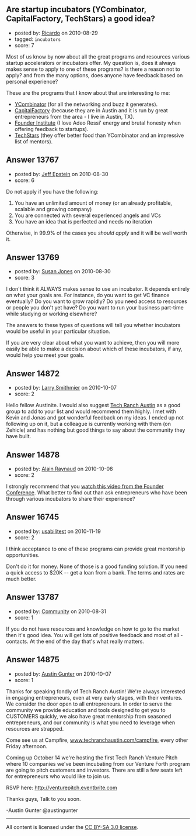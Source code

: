## Are startup incubators (YCombinator, CapitalFactory, TechStars) a good idea?

- posted by: [Ricardo](https://stackexchange.com/users/-1/42-ricardo) on 2010-08-29
- tagged: `incubators`
- score: 7

Most of us know by now about all the great programs and resources various startup accelerators or incubators offer. My question is, does it always makes sense to apply to one of these programs? is there a reason not to apply? and from the many options, does anyone have feedback based on personal experience?

These are the programs that I know about that are interesting to me:

 - [YCombinator][1] (for all the networking and buzz it generates).
 - [CapitalFactory][2] (because they are in Austin and it is run by great entrepreneurs from the area - I live in Austin, TX).
 - [Founder Institute][3] (I love Adeo Ressi' energy and brutal honesty when offering feedback to startups).
 - [TechStars][4] (they offer better food than YCombinator and an impressive list of mentors).


  [1]: http://ycombinator.com/
  [2]: http://www.capitalfactory.com/
  [3]: http://www.founderinstitute.com/
  [4]: http://www.techstars.org/


## Answer 13767

- posted by: [Jeff Epstein](https://stackexchange.com/users/-1/3666-jeff-epstein) on 2010-08-30
- score: 6

Do not apply if you have the following:

 1. You have an unlimited amount of money (or an already profitable, scalable and growing company)
 2. You are connected with several experienced angels and VCs
 3. You have an idea that is perfected and needs no iteration

Otherwise, in 99.9% of the cases you *should apply* and it will be well worth it.


## Answer 13769

- posted by: [Susan Jones](https://stackexchange.com/users/-1/2737-susan-jones) on 2010-08-30
- score: 3

I don't think it ALWAYS makes sense to use an incubator. It depends entirely on what your goals are. For instance, do you want to get VC finance eventually? Do you want to grow rapidly? Do you need access to resources or people you don't yet have? Do you want to run your business part-time while studying or working elsewhere? 

The answers to these types of questions will tell you whether incubators would be useful in your particular situation.

If you are very clear about what you want to achieve, then you will more easily be able to make a decision about which of these incubators, if any, would help you meet your goals.


## Answer 14872

- posted by: [Larry Smithmier](https://stackexchange.com/users/-1/4585-larry-smithmier) on 2010-10-07
- score: 2

<p>Hello fellow Austinite.  I would also suggest <a href="http://techranchaustin.com/" rel="nofollow">Tech Ranch Austin</a> as a good group to add to your list and would recommend them highly.  I met with Kevin and Jonas and got wonderful feedback on my ideas.  I ended up not following up on it, but a colleague is currently working with them (on Zehicle) and has nothing but good things to say about the community they have built.</p>



## Answer 14878

- posted by: [Alain Raynaud](https://stackexchange.com/users/-1/502-alain-raynaud) on 2010-10-08
- score: 2

<p>I strongly recommend that you <a href="http://blog.fairsoftware.net/2010/08/20/what-they-eat-at-y-combinator-and-other-secrets-of-top-incubators-as-revealed-at-the-founder-conference2010/" rel="nofollow">watch this video from the Founder Conference</a>. What better to find out than ask entrepreneurs who have been through various incubators to share their experience?</p>



## Answer 16745

- posted by: [usabilitest](https://stackexchange.com/users/-1/3024-usabilitest) on 2010-11-19
- score: 2

I think acceptance to one of these programs can provide great mentorship opportunities.

Don't do it for money. None of those is a good funding solution. If you need a quick access to $20K -- get a loan from a bank. The terms and rates are much better.


## Answer 13787

- posted by: [Community](https://stackexchange.com/users/-1/-1-community) on 2010-08-31
- score: 1

If you do not have resources and knowledge on how to go to the market then it's good idea. You will get lots of positive feedback and most of all - contacts. At the end of the day that's what really  matters.  


## Answer 14875

- posted by: [Austin Gunter](https://stackexchange.com/users/-1/4709-austin-gunter) on 2010-10-07
- score: 1

Thanks for speaking fondly of Tech Ranch Austin!  We're always interested in engaging entrepreneurs, even at very early stages, with their ventures.  We consider the door open to all entrepreneurs.  In order to serve the community we provide education and tools designed to get you to CUSTOMERS quickly, we also have great mentorship from seasoned entrepreneurs, and our community is what you need to leverage when resources are strapped.

Come see us at Campfire, www.techranchaustin.com/campfire, every other Friday afternoon.  

Coming up October 14 we're hosting the first Tech Ranch Venture Pitch where 10 companies we've been incubating from our Venture Forth program are going to pitch customers and investors.  There are still a few seats left for entrepreneurs who would like to join us.

RSVP here: http://venturepitch.eventbrite.com

Thanks guys, Talk to you soon.

-Austin Gunter
@austingunter



---

All content is licensed under the [CC BY-SA 3.0 license](https://creativecommons.org/licenses/by-sa/3.0/).

